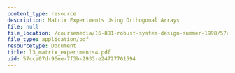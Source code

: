 ```yaml
---
content_type: resource
description: Matrix Experiments Using Orthogonal Arrays
file: null
file_location: /coursemedia/16-881-robust-system-design-summer-1998/57cca07d96ee7f3b2933e24727761594_l3_matrix_experiments4.pdf
file_type: application/pdf
resourcetype: Document
title: l3_matrix_experiments4.pdf
uid: 57cca07d-96ee-7f3b-2933-e24727761594
---
```

